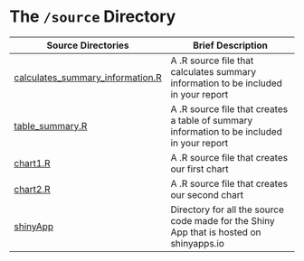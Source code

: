 # The `/source` Directory

|Source Directories | Brief Description|
|---------------| -----------------|
|[calculates_summary_information.R](https://github.com/info201b-au2022/project-apeled/blob/67823f07f8f1f611ecfb14b6d296367b9a2124b9/source/calculates_summary_information.R) | A .R source file that calculates summary information to be included in your report
|[table_summary.R](https://github.com/info201b-au2022/project-apeled/blob/67823f07f8f1f611ecfb14b6d296367b9a2124b9/source/table_summary.R) | A .R source file that creates a table of summary information to be included in your report
|[chart1.R](https://github.com/info201b-au2022/project-apeled/blob/5106caaad963c599be2a2b488d6d1fc768fcea43/source/chart1.R) | A .R source file that creates our first chart
|[chart2.R](https://github.com/info201b-au2022/project-apeled/blob/67823f07f8f1f611ecfb14b6d296367b9a2124b9/source/chart2.R) | A .R source file that creates our second chart
|[shinyApp](https://github.com/info201b-au2022/project-apeled/tree/main/source/shinyApp) | Directory for all the source code made for the Shiny App that is hosted on  shinyapps.io
